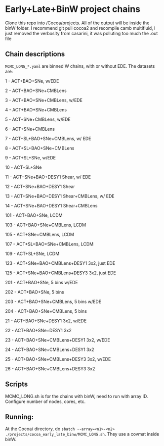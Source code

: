 # Early+Late+BinW project chains
Clone this repo into /Cocoa/projects. All of the output will be inside the binW folder.
I recommend git pull cocoa2 and recompile camb multifluid, I just removed the verbosity from casarini, it was polluting too much the .out file

## Chain descriptions
`MCMC_LONG_*.yaml` are binned W chains, with or without EDE. The datasets are:

1 - ACT+BAO+SNe, w/EDE

2 - ACT+BAO+SNe+CMBLens

3 - ACT+BAO+SNe+CMBLens, w/EDE

4 - ACT+BAO+SNe+CMBLens

5 - ACT+SNe+CMBLens, w/EDE

6 - ACT+SNe+CMBLens

7 - ACT+SL+BAO+SNe+CMBLens, w/ EDE

8 - ACT+SL+BAO+SNe+CMBLens

9 - ACT+SL+SNe, w/EDE

10 - ACT+SL+SNe

11 - ACT+SNe+BAO+DESY1 Shear, w/ EDE

12 - ACT+SNe+BAO+DESY1 Shear

13 - ACT+SNe+BAO+DESY1 Shear+CMBLens, w/ EDE

14 - ACT+SNe+BAO+DESY1 Shear+CMBLens

101 - ACT+BAO+SNe, LCDM

103 - ACT+BAO+SNe+CMBLens, LCDM

105 - ACT+SNe+CMBLens, LCDM

107 - ACT+SL+BAO+SNe+CMBLens, LCDM

109 - ACT+SL+SNe, LCDM

123 - ACT+SNe+BAO+CMBLens+DESY1 3x2, just EDE

125 - ACT+SNe+BAO+CMBLens+DESY3 3x2, just EDE

201 - ACT+BAO+SNe, 5 bins w/EDE

202 - ACT+BAO+SNe, 5 bins

203 - ACT+BAO+SNe+CMBLens, 5 bins w/EDE

204 - ACT+BAO+SNe+CMBLens, 5 bins

21 - ACT+BAO+SNe+DESY1 3x2, w/EDE

22 - ACT+BAO+SNe+DESY1 3x2

23 - ACT+BAO+SNe+CMBLens+DESY1 3x2, w/EDE

24 - ACT+BAO+SNe+CMBLens+DESY1 3x2

25 - ACT+BAO+SNe+CMBLens+DESY3 3x2, w/EDE

26 - ACT+BAO+SNe+CMBLens+DESY3 3x2
## Scripts
MCMC_LONG.sh is for the chains with binW, need to run with array ID. Configure number of nodes, cores, etc.
## Running:
At the Cocoa/ directory, do `sbatch --array=<n1>-<n2> ./projects/cocoa_early_late_binw/MCMC_LONG.sh`. They use a covmat inside binW.
